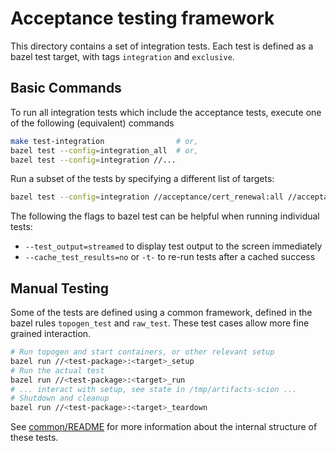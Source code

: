 # Acceptance testing framework

This directory contains a set of integration tests.
Each test is defined as a bazel test target, with tags `integration` and `exclusive`.

## Basic Commands

To run all integration tests which include the acceptance tests, execute one of
the following (equivalent) commands

```bash
make test-integration                # or,
bazel test --config=integration_all  # or,
bazel test --config=integration //...
```

Run a subset of the tests by specifying a different list of targets:

```bash
bazel test --config=integration //acceptance/cert_renewal:all //acceptance/trc_update/...
```

The following the flags to bazel test can be helpful when running individual tests:

- `--test_output=streamed` to display test output to the screen immediately
- `--cache_test_results=no` or `-t-` to re-run tests after a cached success

## Manual Testing

Some of the tests are defined using a common framework, defined in the
bazel rules `topogen_test` and `raw_test`.
These test cases allow more fine grained interaction.

```bash
# Run topogen and start containers, or other relevant setup
bazel run //<test-package>:<target>_setup
# Run the actual test
bazel run //<test-package>:<target>_run
# ... interact with setup, see state in /tmp/artifacts-scion ...
# Shutdown and cleanup
bazel run //<test-package>:<target>_teardown
```

See [common/README](common/README.md) for more information about the internal
structure of these tests.
